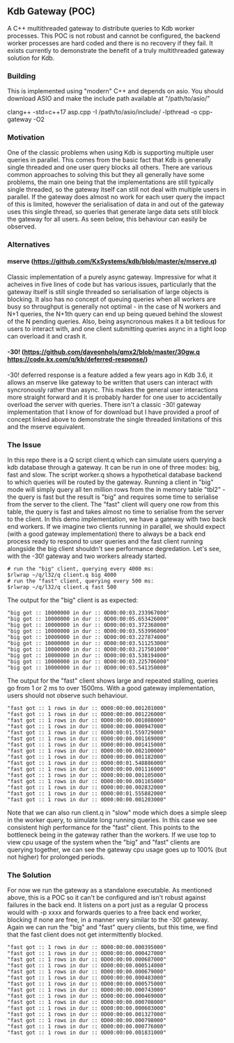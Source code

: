 ## Kdb Gateway (POC) ##

A C++ multithreaded gateway to distribute queries to Kdb worker processes.  This POC is not robust and cannot be configured, the backend worker processes are hard coded and there is no recovery if they fail.  It exists currently to demonstrate the benefit of a truly multithreaded gateway solution for Kdb.

### Building ###

This is implemented using "modern" C++ and depends on asio.  You should download ASIO and make the include path available at "/path/to/asio/"

clang++ -std=c++17 asp.cpp -I /path/to/asio/include/ -lpthread -o cpp-gateway -O2

### Motivation ###

One of the classic problems when using Kdb is supporting multiple user queries in parallel.  This comes from the basic fact that Kdb is generally single threaded and one user query blocks all others.  There are various common approaches to solving this but they all generally have some problems, the main one being that the implementations are still typically single threaded, so the gateway itself can still not deal with multiple users in parallel.  If the gateway does almost no work for each user query the impact of this is limited, however the serialisation of data in and out of the gateway uses this single thread, so queries that generate large data sets still block the gateway for all users.  As seen below, this behaviour can easily be observed.

### Alternatives ###

#### mserve (https://github.com/KxSystems/kdb/blob/master/e/mserve.q) ####

Classic implementation of a purely async gateway.  Impressive for what it acheives in five lines of code but has various issues, particularly that the gateway itself is still single threaded so serialisation of large objects is blocking.  It also has no concept of queuing queries when all workers are busy so throughput is generally not optimal - in the case of N workers and N+1 queries, the N+1th query can end up being queued behind the slowest of the N pending queries.  Also, being asyncronous makes it a bit tedious for users to interact with, and one client submitting queries async in a tight loop can overload it and crash it.

#### -30! (https://github.com/daveonhols/qmx2/blob/master/30gw.q https://code.kx.com/q/kb/deferred-response/) ####

-30! deferred response is a feature added a few years ago in Kdb 3.6, it allows an mserve like gateway to be written that users can interact with syncronously rather than async.  This makes the general user interactions more straight forward and it is probably harder for one user to accidentally overload the server with queries.  There isn't a classic -30! gateway implementation that I know of for download but I have provided a proof of concept linked above to demonstrate the single threaded limitations of this and the mserve equivalent.

### The Issue ###

In this repo there is a Q script client.q which can simulate users querying a kdb database through a gateway.  It can be run in one of three modes: big, fast and slow.  The script worker.q shows a hypothetical database backend to which queries will be routed by the gateway.  Running a client in "big" mode will simply query all ten million rows from the in memory table "tbl2" - the query is fast but the result is "big" and requires some time to serialise from the server to the client. The "fast" client will query one row from this table, the query is fast and takes almost no time to serialise from the server to the client.  In this demo implementation, we have a gateway with two back end workers.  If we imagine two clients running in parallel, we should expect (with a good gateway implementation) there to always be a back end process ready to respond to user queries and the fast client running alongside the big client shouldn't see performance degredation.  Let's see, with the -30! gateway and two workers already started.

```
# run the "big" client, querying every 4000 ms: 
$rlwrap ~/q/l32/q client.q big 4000
# run the "fast" client, querying every 500 ms:
$rlwrap ~/q/l32/q client.q fast 500
```
The output for the "big" client is as expected:
```
"big got :: 10000000 in dur :: 0D00:00:03.233967000"
"big got :: 10000000 in dur :: 0D00:00:05.653426000"
"big got :: 10000000 in dur :: 0D00:00:03.372368000"
"big got :: 10000000 in dur :: 0D00:00:03.553996000"
"big got :: 10000000 in dur :: 0D00:00:03.227874000"
"big got :: 10000000 in dur :: 0D00:00:03.511253000"
"big got :: 10000000 in dur :: 0D00:00:03.217501000"
"big got :: 10000000 in dur :: 0D00:00:03.538194000"
"big got :: 10000000 in dur :: 0D00:00:03.225706000"
"big got :: 10000000 in dur :: 0D00:00:03.541350000"
```

The output for the "fast" client shows large and repeated stalling, queries go from 1 or 2 ms to over 1500ms.  With a good gateway implementation, users should not observe such behaviour.

```
"fast got :: 1 rows in dur :: 0D00:00:00.001201000"
"fast got :: 1 rows in dur :: 0D00:00:00.001226000"
"fast got :: 1 rows in dur :: 0D00:00:00.001088000"
"fast got :: 1 rows in dur :: 0D00:00:00.000947000"
"fast got :: 1 rows in dur :: 0D00:00:01.559729000"
"fast got :: 1 rows in dur :: 0D00:00:00.001169000"
"fast got :: 1 rows in dur :: 0D00:00:00.001415000"
"fast got :: 1 rows in dur :: 0D00:00:00.002100000"
"fast got :: 1 rows in dur :: 0D00:00:00.001182000"
"fast got :: 1 rows in dur :: 0D00:00:01.548886000"
"fast got :: 1 rows in dur :: 0D00:00:00.001116000"
"fast got :: 1 rows in dur :: 0D00:00:00.001105000"
"fast got :: 1 rows in dur :: 0D00:00:00.001165000"
"fast got :: 1 rows in dur :: 0D00:00:00.002832000"
"fast got :: 1 rows in dur :: 0D00:00:01.555882000"
"fast got :: 1 rows in dur :: 0D00:00:00.001203000"
```

Note that we can also run client.q in "slow" mode which does a simple sleep in the worker query, to simulate long running queries.  In this case we see consistent high performance for the "fast" client.  This points to the bottleneck being in the gateway rather than the workers.  If we use top to view cpu usage of the system when the "big" and "fast" clients are querying together, we can see the gateway cpu usage goes up to 100% (but not higher) for prolonged periods.

### The Solution ###

For now we run the gateway as a standalone executable.  As mentioned above, this is a POC so it can't be configured and isn't robust against failures in the back end.  It listens on a port just as a regular Q process would with -p xxxx and forwards queries to a free back end worker, blocking if none are free, in a manner very similar to the -30! gateway.  Again we can run the "big" and "fast" query clients, but this time, we find that the fast client does not get intermittently blocked.

```
"fast got :: 1 rows in dur :: 0D00:00:00.000395000"
"fast got :: 1 rows in dur :: 0D00:00:00.000427000"
"fast got :: 1 rows in dur :: 0D00:00:00.000687000"
"fast got :: 1 rows in dur :: 0D00:00:00.000514000"
"fast got :: 1 rows in dur :: 0D00:00:00.000679000"
"fast got :: 1 rows in dur :: 0D00:00:00.000483000"
"fast got :: 1 rows in dur :: 0D00:00:00.000575000"
"fast got :: 1 rows in dur :: 0D00:00:00.000743000"
"fast got :: 1 rows in dur :: 0D00:00:00.000469000"
"fast got :: 1 rows in dur :: 0D00:00:00.000708000"
"fast got :: 1 rows in dur :: 0D00:00:00.000603000"
"fast got :: 1 rows in dur :: 0D00:00:00.001327000"
"fast got :: 1 rows in dur :: 0D00:00:00.000798000"
"fast got :: 1 rows in dur :: 0D00:00:00.000776000"
"fast got :: 1 rows in dur :: 0D00:00:00.001831000"
```
